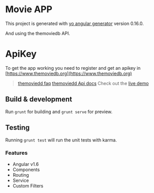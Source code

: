 # Movie APP

This project is generated with [yo angular generator](https://github.com/yeoman/generator-angular)
version 0.16.0.

And using the themoviedb API.

# ApiKey

To get the app working you need to register and get an apikey in [https://www.themoviedb.org](https://www.themoviedb.org)

>[themoviedd faq](https://www.themoviedb.org/faq/api)
>[themoviedd Api docs](https://developers.themoviedb.org/3/getting-started)
> Check out the [live demo](http://diggo.cc/movieapp)

## Build & development

Run `grunt` for building and `grunt serve` for preview.

## Testing

Running `grunt test` will run the unit tests with karma.

### Features

* Angular v1.6
* Components
* Routing
* Service
* Custom Filters

